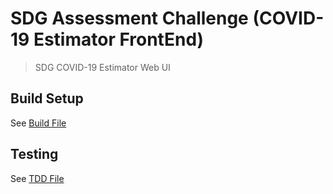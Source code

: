 # SDG Assessment Challenge (COVID-19 Estimator FrontEnd)

> SDG COVID-19 Estimator Web UI

## Build Setup
See [Build File](./BUILD.md)

## Testing
See [TDD File](./TDD.md)
